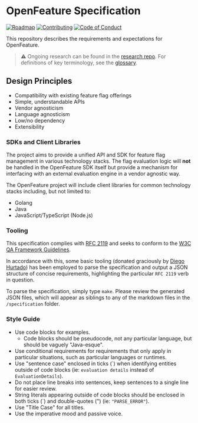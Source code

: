 # OpenFeature Specification

[![Roadmap](https://img.shields.io/static/v1?label=Roadmap&message=public&color=green)](https://github.com/orgs/open-feature/projects/1) [![Contributing](https://img.shields.io/static/v1?label=Contributing&message=guide&color=blue)](https://github.com/open-feature/.github/blob/main/CONTRIBUTING.md) [![Code of Conduct](https://img.shields.io/badge/Contributor%20Covenant-2.1-4baaaa.svg)](https://github.com/open-feature/.github/blob/main/CODE_OF_CONDUCT.md)

This repository describes the requirements and expectations for OpenFeature.

> :warning: Ongoing research can be found in the [research repo](https://github.com/open-feature/research). For definitions of key terminology, see the [glossary](./specification/glossary.md).

## Design Principles

- Compatibility with existing feature flag offerings
- Simple, understandable APIs
- Vendor agnosticism
- Language agnosticism
- Low/no dependency
- Extensibility

### SDKs and Client Libraries

The project aims to provide a unified API and SDK for feature flag management in various technology stacks. The flag evaluation logic will **not** be handled in the OpenFeature SDK itself but provide a mechanism for interfacing with an external evaluation engine in a vendor agnostic way.

The OpenFeature project will include client libraries for common technology stacks including, but not limited to:

- Golang
- Java
- JavaScript/TypeScript (Node.js)

### Tooling

This specification complies with [RFC 2119](https://datatracker.ietf.org/doc/html/rfc2119) and seeks to conform to the [W3C QA Framework Guidelines](https://www.w3.org/TR/qaframe-spec/).

In accordance with this, some basic tooling (donated graciously by [Diego Hurtado](https://github.com/ocelotl)) has been employed to parse the specification and output a JSON structure of concise requirements, highlighting the particular `RFC 2119` verb in question.

To parse the specification, simply type `make`. Please review the generated JSON files, which will appear as siblings to any of the markdown files in the `/specification` folder.

### Style Guide

- Use code blocks for examples.
  - Code blocks should be pseudocode, not any particular language, but should be vaguely "Java-esque".
- Use conditional requirements for requirements that only apply in particular situations, such as particular languages or runtimes.
- Use "sentence case" enclosed in ticks (\`) when identifying entities outside of code blocks (ie: `evaluation details` instead of `EvaluationDetails`).
- Do not place line breaks into sentences, keep sentences to a single line for easier review.
- String literals appearing outside of code blocks should be enclosed in both ticks (\`) and double-quotes (") (ie: `"PARSE_ERROR"`).
- Use "Title Case" for all titles.
- Use the imperative mood and passive voice.
